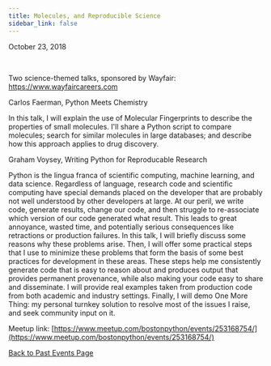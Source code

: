 ```yaml
---
title: Molecules, and Reproducible Science
sidebar_link: false
---
```


October 23, 2018


   

Two science-themed talks, sponsored by Wayfair: https://www.wayfaircareers.com

Carlos Faerman, Python Meets Chemistry

In this talk, I will explain the use of Molecular Fingerprints to describe the properties of small molecules. I'll share a Python script to compare molecules; search for similar molecules in large databases; and describe how this approach applies to drug discovery.

Graham Voysey, Writing Python for Reproducable Research

Python is the lingua franca of scientific computing, machine learning, and data science. Regardless of language, research code and scientific computing have special demands placed on the developer that are probably not well understood by other developers at large. At our peril, we write code, generate results, change our code, and then struggle to re-associate which version of our code generated what result. This leads to great annoyance, wasted time, and potentially serious consequences like retractions or production failures. In this talk, I will briefly discuss some reasons why these problems arise. Then, I will offer some practical steps that I use to minimize these problems that form the basis of some best practices for development in these areas. These steps help me consistently generate code that is easy to reason about and produces output that provides permanent provenance, while also making your code easy to share and disseminate. I will provide real examples taken from production code from both academic and industry settings. Finally, I will demo One More Thing: my personal turnkey solution to resolve most of the issues I raise, and seek community input on it.


Meetup link: [https://www.meetup.com/bostonpython/events/253168754/](https://www.meetup.com/bostonpython/events/253168754/)

[Back to Past Events Page](index.md)